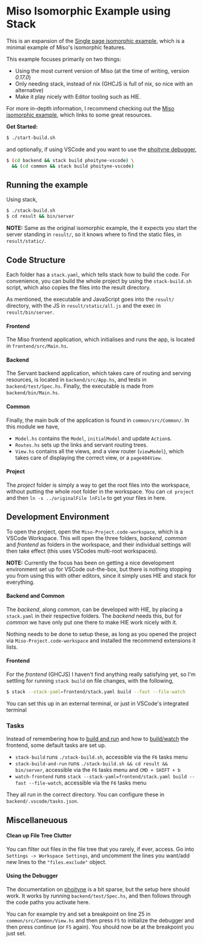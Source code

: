 # Miso Isomorphic Example using Stack
This is an expansion of the [Single page isomorphic example](https://github.com/FPtje/miso-isomorphic-example), which is a minimal example of Miso's isomorphic features.

This example focuses primarily on two things:

- Using the most current version of Miso (at the time of writing, version _0.17.0_)
- Only needing stack, instead of nix (GHCJS is full of nix, so nice with an alternative)
- Make it play nicely with Editor tooling such as HIE.

For more in-depth information, I recommend checking out the [Miso isomorphic example](https://github.com/FPtje/miso-isomorphic-example), which links to some great resources.


__Get Started:__

```bash
$ ./start-build.sh
```

and optionally, if using VSCode and you want to use the [phoityne debugger](https://marketplace.visualstudio.com/items?itemName=phoityne.phoityne-vscode),

```bash
$ (cd backend && stack build phoityne-vscode) \
  && (cd common && stack build phoityne-vscode)
```

## Running the example
Using stack,

```bash
$ ./stack-build.sh
$ cd result && bin/server
```

__NOTE:__ Same as the original isomorphic example, the it expects you start the server standing in `result/`, so it knows where to find the static files, in `result/static/`.

## Code Structure
Each folder has a `stack.yaml`, which tells stack how to build the code. For convenience, you can build the whole project by using the `stack-build.sh` script, which also copies the files into the result directory.

As mentioned, the executable and JavaScript goes into the `result/` directory, with the JS in `result/static/all.js` and the exec in `result/bin/server`.

#### Frontend
The Miso frontend application, which initialises and runs the app, is located in `frontend/src/Main.hs`.

#### Backend
The Servant backend application, which takes care of routing and serving resources, is located in `backend/src/App.hs`, and tests in `backend/test/Spec.hs`. Finally, the executable is made from `backend/bin/Main.hs`.

#### Common
Finally, the main bulk of the application is found in `common/src/Common/`. In this module we have,

- `Model.hs` contains the `Model`, `initialModel` and update `Action`s.
- `Routes.hs` sets up the links and servant routing trees.
- `View.hs` contains all the views, and a view router (`viewModel`), which takes care of displaying the correct view, or a `page404View`.

#### Project
The _project_ folder is simply a way to get the root files into the workspace, without putting the whole root folder in the workspace. You can `cd project` and then `ln -s ../originalFile lnFile` to get your files in here.

## Development Environment
To open the project, open the `Miso-Project.code-workspace`, which is a VSCode Workspace. This will open the three folders, _backend_, _common_ and _frontend_ as folders in the workspace, and their individual settings will then take effect (this uses VSCodes multi-root workspaces).

__NOTE:__ Currently the focus has been on getting a nice development environment set up for VSCode out-the-box, but there is nothing stopping you from using this with other editors, since it simply uses HIE and stack for everything.

#### Backend and Common
The _backend_, along _common_, can be developed with HIE, by placing a `stack.yaml` in their respective folders. The _backend_ needs this, but for _common_ we have only put one there to make HIE work nicely with it.

Nothing needs to be done to setup these, as long as you opened the project via `Miso-Project.code-workspace` and installed the recommend extensions it lists.


#### Frontend
For the _frontend_ (GHCJS) I haven't find anything really satisfying yet, so I'm settling for running `stack build` on file changes, with the following,

```bash
$ stack --stack-yaml=frontend/stack.yaml build --fast --file-watch
```

You can set this up in an external terminal, or just in VSCode's integrated terminal

### Tasks
Instead of remembering how to [build and run](#running-the-example) and how to [build/watch](#frontend) the frontend, some default tasks are set up.

- `stack-build` runs `./stack-build.sh`, accessible via the `F6` tasks menu
- `stack-build-and-run` runs `./stack-build.sh && cd result && bin/server`, accessible via the `F6` tasks menu and `CMD + SHIFT + b`
- `watch-frontend` runs `stack --stack-yaml=frontend/stack.yaml build --fast --file-watch`, accessible via the `F6` tasks menu

They all run in the correct directory. You can configure these in `backend/.vscode/tasks.json`.

## Miscellaneuous

#### Clean up File Tree Clutter
You can filter out files in the file tree that you rarely, if ever, access. Go into `Settings -> Workspace Settings`, and uncomment the lines you want/add new lines to the `"files.exclude"` object.

#### Using the Debugger
The documentation on [phoityne](https://marketplace.visualstudio.com/items?itemName=phoityne.phoityne-vscode) is a bit sparse, but the setup here should work. It works by running `backend/test/Spec.hs`, and then follows through the code paths you activate here.

You can for example try and set a breakpoint on line 25 in `common/src/Common/View.hs` and then press `F5` to initialize the debugger and then press continue (or `F5` again). You should now be at the breakpoint you just set.
